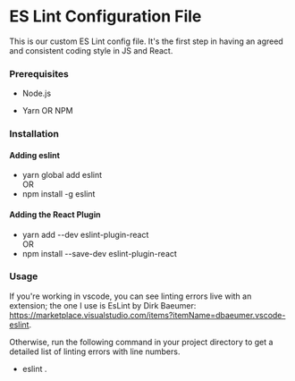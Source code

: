 # ES Lint Configuration File

This is our custom ES Lint config file. It's the first step in having an agreed and consistent coding style in JS and React.

### Prerequisites
- Node.js

- Yarn OR NPM

### Installation
#### Adding eslint
- yarn global add eslint
<br>OR
- npm install -g eslint

#### Adding the React Plugin
- yarn add --dev eslint-plugin-react
<br>OR
- npm install --save-dev eslint-plugin-react

### Usage
If you're working in vscode, you can see linting errors live with an extension; the one I use is EsLint by Dirk Baeumer: https://marketplace.visualstudio.com/items?itemName=dbaeumer.vscode-eslint.

Otherwise, run the following command in your project directory to get a detailed list of linting errors with line numbers.
- eslint .